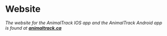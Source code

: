 # Website

_The website for the AnimalTrack IOS app and the AnimalTrack Android app is found at __[animaltrack.ca]___  

[animaltrack.ca]: https://www.animaltrack.ca 